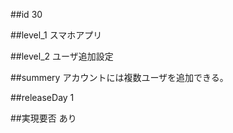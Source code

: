 ##id
30

##level_1
スマホアプリ

##level_2
ユーザ追加設定

##summery
アカウントには複数ユーザを追加できる。

##releaseDay
1

##実現要否
あり

